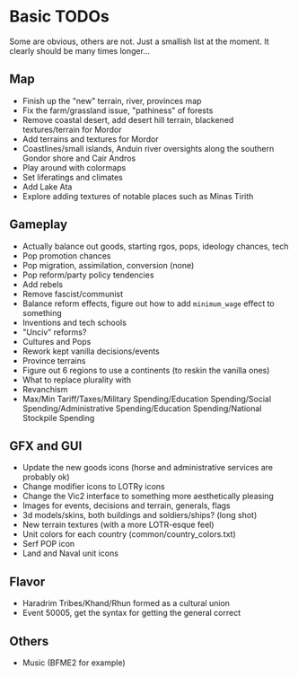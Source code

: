 # Basic TODOs
Some are obvious, others are not. Just a smallish list at the moment. It clearly should be many times longer...
 
## Map
 - Finish up the "new" terrain, river, provinces map
 - Fix the farm/grassland issue, "pathiness" of forests
 - Remove coastal desert, add desert hill terrain, blackened textures/terrain for Mordor
 - Add terrains and textures for Mordor
 - Coastlines/small islands, Anduin river oversights along the southern Gondor shore and Cair Andros
 - Play around with colormaps
 - Set liferatings and climates
 - Add Lake Ata
 - Explore adding textures of notable places such as Minas Tirith
 
## Gameplay
 - Actually balance out goods, starting rgos, pops, ideology chances, tech
 - Pop promotion chances
 - Pop migration, assimilation, conversion (none)
 - Pop reform/party policy tendencies
 - Add rebels
 - Remove fascist/communist
 - Balance reform effects, figure out how to add `minimum_wage` effect to something
 - Inventions and tech schools
 - "Unciv" reforms?
 - Cultures and Pops
 - Rework kept vanilla decisions/events
 - Province terrains
 - Figure out 6 regions to use a continents (to reskin the vanilla ones)
 - What to replace plurality with
 - Revanchism
 - Max/Min Tariff/Taxes/Military Spending/Education Spending/Social Spending/Administrative Spending/Education Spending/National Stockpile Spending

## GFX and GUI
 - Update the new goods icons (horse and administrative services are probably ok)
 - Change modifier icons to LOTRy icons
 - Change the Vic2 interface to something more aesthetically pleasing
 - Images for events, decisions and terrain, generals, flags
 - 3d models/skins, both buildings and soldiers/ships? (long shot)
 - New terrain textures (with a more LOTR-esque feel)
 - Unit colors for each country (common/country_colors.txt)
 - Serf POP icon
 - Land and Naval unit icons

## Flavor
 - Haradrim Tribes/Khand/Rhun formed as a cultural union
 - Event 50005, get the syntax for getting the general correct

## Others 
 - Music (BFME2 for example)
